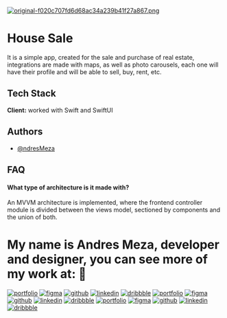 [![original-f020c707fd6d68ac34a239b41f27a867.png](https://i.postimg.cc/YCQ1dypT/original-f020c707fd6d68ac34a239b41f27a867.png)](https://postimg.cc/218b6GLx)
# House Sale


It is a simple app, created for the sale and purchase of real estate, integrations are made with maps, as well as photo carousels, each one will have their profile and will be able to sell, buy, rent, etc.





## Tech Stack

**Client:** worked with Swift and SwiftUI



## Authors

- [@ndresMeza](https://www.linkedin.com/in/andres-meza-dev/)


## FAQ


#### What type of architecture is it made with?

An MVVM architecture is implemented, where the frontend controller module is divided between the views model, sectioned by components and the union of both.


# My name is Andres Meza, developer and designer, you can see more of my work at: 👋

[![portfolio](https://img.shields.io/badge/my_portfolio-86a8cf?style=for-the-badge&logo=ko-fi&logoColor=white)](https://andresmza.com/)
[![figma](https://img.shields.io/badge/figma-FF4525?style=for-the-badge&logo=figma&logoColor=white)](https://lnkd.in/e3qPT5sh)
[![github](https://img.shields.io/badge/GitHub-000000?style=for-the-badge&logo=gitHub&logoColor=white)](https://github.com/AndresMzaDev)
[![linkedin](https://img.shields.io/badge/linkedin-0A66C2?style=for-the-badge&logo=linkedin&logoColor=white)](https://www.linkedin.com/in/andres-meza-dev/)
[![dribbble](https://img.shields.io/badge/dribbble-f0467c?style=for-the-badge&logo=dribbble&logoColor=white)](https://lnkd.in/ea5rJx25)
[![portfolio](https://img.shields.io/badge/my_portfolio-86a8cf?style=for-the-badge&logo=ko-fi&logoColor=white)](https://andresmza.com/)
[![figma](https://img.shields.io/badge/figma-FF4525?style=for-the-badge&logo=figma&logoColor=white)](https://lnkd.in/e3qPT5sh)
[![github](https://img.shields.io/badge/GitHub-000000?style=for-the-badge&logo=gitHub&logoColor=white)](https://github.com/AndresMzaDev)
[![linkedin](https://img.shields.io/badge/linkedin-0A66C2?style=for-the-badge&logo=linkedin&logoColor=white)](https://www.linkedin.com/in/andres-meza-dev/)
[![dribbble](https://img.shields.io/badge/dribbble-f0467c?style=for-the-badge&logo=dribbble&logoColor=white)](https://lnkd.in/ea5rJx25)
[![portfolio](https://img.shields.io/badge/my_portfolio-86a8cf?style=for-the-badge&logo=ko-fi&logoColor=white)](https://andresmza.com/)
[![figma](https://img.shields.io/badge/figma-FF4525?style=for-the-badge&logo=figma&logoColor=white)](https://lnkd.in/e3qPT5sh)
[![github](https://img.shields.io/badge/GitHub-000000?style=for-the-badge&logo=gitHub&logoColor=white)](https://github.com/AndresMzaDev)
[![linkedin](https://img.shields.io/badge/linkedin-0A66C2?style=for-the-badge&logo=linkedin&logoColor=white)](https://www.linkedin.com/in/andres-meza-dev/)
[![dribbble](https://img.shields.io/badge/dribbble-f0467c?style=for-the-badge&logo=dribbble&logoColor=white)](https://lnkd.in/ea5rJx25)
